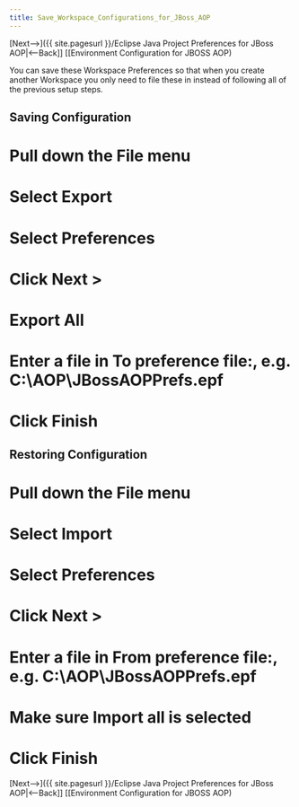```yaml
---
title: Save_Workspace_Configurations_for_JBoss_AOP
---
```

[Next-->]({{ site.pagesurl }}/Eclipse Java Project Preferences for JBoss AOP|<--Back]] [[Environment Configuration for JBOSS AOP)

You can save these Workspace Preferences so that when you create another Workspace you only need to file these in instead of following all of the previous setup steps.

## Saving Configuration
# Pull down the **File** menu
# Select **Export**
# Select **Preferences**
# Click **Next >**
# **Export All**
# Enter a file in **To preference file:**, e.g. C:\AOP\JBossAOPPrefs.epf
# Click **Finish**

## Restoring Configuration
# Pull down the **File** menu
# Select **Import**
# Select **Preferences**
# Click **Next >**
# Enter a file in **From preference file:**, e.g. C:\AOP\JBossAOPPrefs.epf
# Make sure **Import all** is selected
# Click **Finish**

[Next-->]({{ site.pagesurl }}/Eclipse Java Project Preferences for JBoss AOP|<--Back]] [[Environment Configuration for JBOSS AOP)
